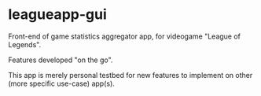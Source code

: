 # leagueapp-gui
Front-end of game statistics aggregator app, for videogame "League of Legends".

Features developed "on the go".

This app is merely personal testbed for new features to implement on other (more specific use-case) app(s).
